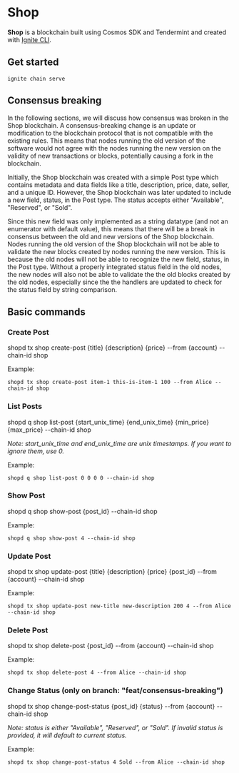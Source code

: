 # Shop
**Shop** is a blockchain built using Cosmos SDK and Tendermint and created with [Ignite CLI](https://ignite.com/cli).

## Get started

```
ignite chain serve
```
## Consensus breaking
In the following sections, we will discuss how consensus was broken in the Shop blockchain. A consensus-breaking
change is an update or modification to the blockchain protocol that is not compatible with the existing rules. This
means that nodes running the old version of the software would not agree with the nodes running the new version on
the validity of new transactions or blocks, potentially causing a fork in the blockchain.

Initially, the Shop blockchain was created with a simple Post type which contains metadata and data fields like a
title, description, price, date, seller, and a unique ID. However, the Shop blockchain was later updated to include
a new field, status, in the Post type. The status accepts either "Available", "Reserved", or "Sold".

Since this new field was only implemented as a string datatype (and not an enumerator with default value), this
means that there will be a break in consensus between the old and new versions of the Shop blockchain. Nodes running
the old version of the Shop blockchain will not be able to validate the new blocks created by nodes running the new
version. This is because the old nodes will not be able to recognize the new field, status, in the Post type.
Without a properly integrated status field in the old nodes, the new nodes will also not be able to validate the the
old blocks created by the old nodes, especially since the the handlers are updated to check for the status field by
string comparison.

## Basic commands
### Create Post
shopd tx shop create-post {title} {description} {price} --from {account} --chain-id shop

Example: 

```shopd tx shop create-post item-1 this-is-item-1 100 --from Alice --chain-id shop```

### List Posts
shopd q shop list-post {start_unix_time} {end_unix_time} {min_price} {max_price} --chain-id shop

*Note: start_unix_time and end_unix_time are unix timestamps. If you want to ignore them, use 0.*

Example: 

```shopd q shop list-post 0 0 0 0 --chain-id shop```

### Show Post
shopd q shop show-post {post_id} --chain-id shop

Example: 

```shopd q shop show-post 4 --chain-id shop```

### Update Post
shopd tx shop update-post {title} {description} {price} {post_id} --from {account} --chain-id shop

Example: 

```shopd tx shop update-post new-title new-description 200 4 --from Alice --chain-id shop```

### Delete Post
shopd tx shop delete-post {post_id} --from {account} --chain-id shop

Example: 

```shopd tx shop delete-post 4 --from Alice --chain-id shop```

### Change Status (only on branch: "feat/consensus-breaking")
shopd tx shop change-post-status {post_id} {status} --from {account} --chain-id shop

*Note: status is either "Available", "Reserved", or "Sold". If invalid status is provided, it will default to 
current status.*

Example: 

```shopd tx shop change-post-status 4 Sold --from Alice --chain-id shop```

